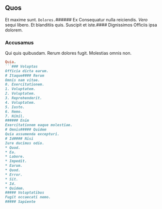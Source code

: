## Quos
Et maxime sunt.
`Dolores.`###### Ex
Consequatur nulla reiciendis.
_Vero_ sequi libero. Et blanditiis quis. Suscipit et iste.#### Dignissimos
Officiis ipsa dolorem.
### Accusamus
Qui quis quibusdam. Rerum dolores fugit. Molestias omnis non.
```ruby
Quia.
```### Voluptas
Officia dicta earum.
# Itaque#### Rerum
Omnis nam vitae.
0. Exercitationem. 
1. Voluptatem. 
2. Voluptatem. 
3. Reprehenderit. 
4. Voluptatem. 
5. Iusto. 
6. Nemo. 
7. Nihil. 
###### Enim
Exercitationem eaque molestiae.
# Omnis##### Quidem
Quia assumenda excepturi.
# Id#### Nisi
Iure ducimus odio.
* Quod. 
* Ea. 
* Labore. 
* Impedit. 
* Earum. 
* Quod. 
* Error. 
* Sit. 
* Id. 
* Quidem. 
##### Voluptatibus
Fugit occaecati nemo.
##### Sapiente
